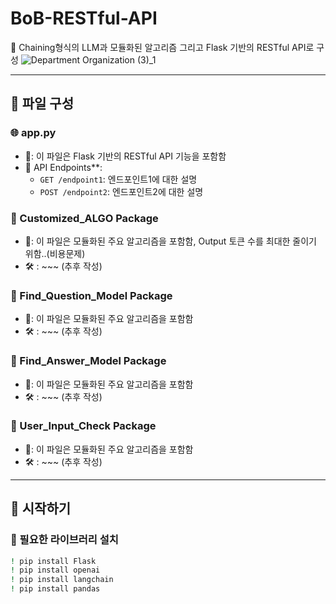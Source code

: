# BoB-RESTful-API

📌 Chaining형식의 LLM과 모듈화된 알고리즘 그리고 Flask 기반의 RESTful API로 구성
![Department Organization (3)_1](https://github.com/S-SIRIUS/BoB-RESTful-API/assets/109223193/9ede81c7-5e5a-42e2-9592-03c0696119f7)





---

## 📂 파일 구성

### 🌐 app.py
- 📜: 이 파일은 Flask 기반의 RESTful API 기능을 포함함
- 🔗 API Endpoints**: 
  - `GET /endpoint1`: 엔드포인트1에 대한 설명
  - `POST /endpoint2`: 엔드포인트2에 대한 설명
### 📂 Customized_ALGO Package
- 📜: 이 파일은 모듈화된 주요 알고리즘을 포함함, Output 토큰 수를 최대한 줄이기 위함..(비용문제)
- 🛠 : ~~~ (추후 작성)

### 📂 Find_Question_Model Package
- 📜: 이 파일은 모듈화된 주요 알고리즘을 포함함
- 🛠 : ~~~ (추후 작성)

### 📂 Find_Answer_Model Package
- 📜: 이 파일은 모듈화된 주요 알고리즘을 포함함
- 🛠 : ~~~ (추후 작성)

### 📂 User_Input_Check Package
- 📜: 이 파일은 모듈화된 주요 알고리즘을 포함함
- 🛠 : ~~~ (추후 작성)
---

## 🚀 시작하기

### 🔧 필요한 라이브러리 설치
```bash
! pip install Flask
! pip install openai
! pip install langchain
! pip install pandas
